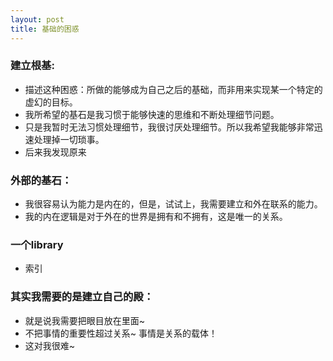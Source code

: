 ```yaml
---
layout: post
title: 基础的困惑
---
```


### 建立根基:
- 描述这种困惑：所做的能够成为自己之后的基础，而非用来实现某一个特定的虚幻的目标。
- 我所希望的基石是我习惯于能够快速的思维和不断处理细节问题。
- 只是我暂时无法习惯处理细节，我很讨厌处理细节。所以我希望我能够非常迅速处理掉一切琐事。
- 后来我发现原来

### 外部的基石：
- 我很容易认为能力是内在的，但是，试试上，我需要建立和外在联系的能力。
- 我的内在逻辑是对于外在的世界是拥有和不拥有，这是唯一的关系。


### 一个library
- 索引

### 其实我需要的是建立自己的殿：
- 就是说我需要把眼目放在里面~
- 不把事情的重要性超过关系~ 事情是关系的载体！
- 这对我很难~ 

